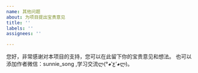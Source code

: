```yaml
---
name: 其他问题
about: 为项目提出宝贵意见
title: ''
labels: ''
assignees: ''

---
```


您好，非常感谢对本项目的支持，您可以在此留下你的宝贵意见和想法。
也可以添加作者微信：sunnie_song ,学习交流ლ(°◕‵ƹ′◕ლ)。
